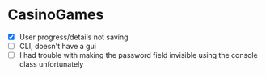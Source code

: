 # CasinoGames
- [x] User progress/details not saving
- [ ] CLI, doesn't have a gui
- [ ] I had trouble with making the password field invisible using the console class unfortunately
